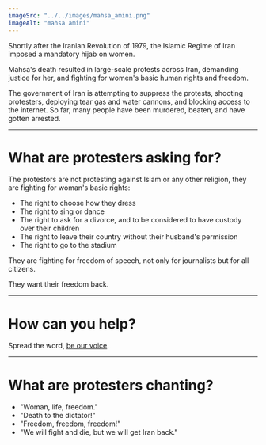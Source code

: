 ```yaml
---
imageSrc: "../../images/mahsa_amini.png"
imageAlt: "mahsa amini"
---
```


Shortly after the Iranian Revolution of 1979, the Islamic Regime of Iran imposed a mandatory hijab on women.

Mahsa's death resulted in large-scale protests across Iran, demanding justice for her, and fighting for women's basic human rights and freedom. 

The government of Iran is attempting to suppress the protests, shooting protesters, deploying tear gas and water cannons, and blocking access to the internet. So far, many people have been murdered, beaten, and have gotten arrested.


----

# What are protesters asking for?

The protestors are not protesting against Islam or any other religion, they are fighting for woman's basic rights:

* The right to choose how they dress
* The right to sing or dance
* The right to ask for a divorce, and to be considered to have custody over their children
* The right to leave their country without their husband's permission
* The right to go to the stadium

They are fighting for freedom of speech, not only for journalists but for all citizens.

They want their freedom back.

----

# How can you help?

Spread the word, <a href="https://twitter.com/intent/tweet?text=I%20stand%20with%20Iranian%20people%20and%20%23MahsaAmini%20movement.%20%23%D9%85%D9%87%D8%B3%D8%A7_%D8%A7%D9%85%DB%8C%D9%86%DB%8C%20%23OpIran%20" target="_blank">be our voice</a>.

----

# What are protesters chanting?

* "Woman, life, freedom."
* "Death to the dictator!"
* "Freedom, freedom, freedom!"
* "We will fight and die, but we will get Iran back."

